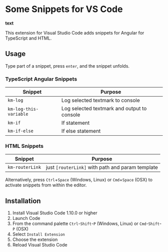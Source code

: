 # Some Snippets for VS Code
**text**

This extension for Visual Studio Code adds snippets for Angular for TypeScript and HTML.

## Usage

Type part of a snippet, press `enter`, and the snippet unfolds.

### TypeScript Angular Snippets

| Snippet                      | Purpose                    |
|------------------------------|----------------------------|
| `km-log`                     | Log selected textmark to console |
| `km-log-this-variable`       | Log selected textmark and output to console |
| `km-if`                      | If statement |
| `km-if-else`                 | If else statement |

### HTML Snippets

| Snippet                      | Purpose                             |
|------------------------------|-------------------------------------|
| `km-routerLink`              | just `[routerLink]` with path and param template|

Alternatively, press `Ctrl`+`Space` (Windows, Linux) or `Cmd`+`Space` (OSX) to activate snippets from within the editor.

## Installation

1. Install Visual Studio Code 1.10.0 or higher
1. Launch Code
1. From the command palette `Ctrl`-`Shift`-`P` (Windows, Linux) or `Cmd`-`Shift`-`P` (OSX)
1. Select `Install Extension`
1. Choose the extension
1. Reload Visual Studio Code